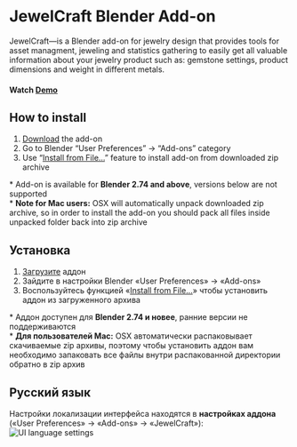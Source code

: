 JewelCraft Blender Add-on
==========================
JewelCraft—is a Blender add-on for jewelry design that provides tools for asset managment, jeweling and statistics gathering to easily get all valuable information about your jewelry product such as: gemstone settings, product dimensions and weight in different metals.


#### Watch [Demo]


How to install
--------------------------
1. [Download][master.zip] the add-on
2. Go to Blender “User Preferences” → “Add-ons” category
3. Use “[Install from File…]” feature to install add-on from downloaded zip archive

\* Add-on is available for **Blender 2.74 and above**, versions below are not supported  
\* **Note for Mac users:** OSX will automatically unpack downloaded zip archive, so in order to install the add-on you should pack all files inside unpacked folder back into zip archive


Установка
--------------------------
1. [Загрузите][master.zip] аддон
2. Зайдите в настройки Blender «User Preferences» → «Add-ons»
3. Воспользуйтесь функцией «[Install from File…]» чтобы установить аддон из загруженного архива

\* Аддон доступен для **Blender 2.74 и новее**, ранние версии не поддерживаются  
\* **Для пользователей Mac:** OSX автоматически распаковывает скачиваемые zip архивы, поэтому чтобы установить аддон вам необходимо запаковать все файлы внутри распакованной директории обратно в zip архив


Русский язык
--------------------------
Настройки локализации интерфейса находятся в **настройках аддона** («User Preferences» → «Add-ons» → «JewelCraft»):
![UI language settings]




[Demo]: https://youtu.be/XZ6uIdNnrHk
[master.zip]: https://github.com/mrachinskiy/blender-addon-jewelcraft/archive/master.zip
[Install from File…]: http://www.blender.org/manual/extensions/python/add_ons.html#installation-of-a-3rd-party-add-on
[UI language settings]: http://i.imgur.com/WaSR9c9.png
